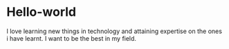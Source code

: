 # Hello-world

I love learning new things in technology and attaining expertise on the ones i have learnt. I want to be the best in my field.
